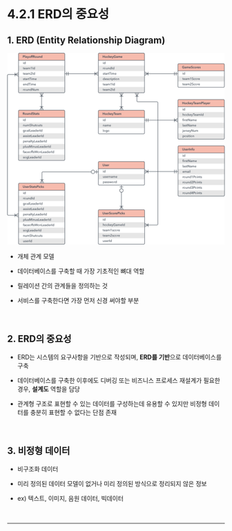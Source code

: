 # 4.2.1 ERD의 중요성

## 1. ERD (Entity Relationship Diagram)
![ERD](../../img/ERD.svg)
- 개체 관계 모델<br>

- 데이터베이스를 구축할 때 가장 기초적인 뼈대 역할
- 릴레이션 간의 관계들을 정의하는 것
- 서비스를 구축한다면 가장 먼저 신경 써야할 부분
<br><br><br>

## 2. ERD의 중요성
- ERD는 시스템의 요구사항을 기반으로 작성되며, **ERD를 기반**으로 데이터베이스를 구축<br>

- 데이터베이스를 구축한 이후에도 디버깅 또는 비즈니스 프로세스 재설계가 필요한 경우, **설계도** 역할을 담당
- 관계형 구조로 표현할 수 있는 데이터를 구성하는데 유용할 수 있지만 비정형 데이터를 충분히 표현할 수 없다는 단점 존재
<br><br><br>

## 3. 비정형 데이터
- 비구조화 데이터<br>

- 미리 정의된 데이터 모델이 없거나 미리 정의된 방식으로 정리되지 않은 정보
- ex) 텍스트, 이미지, 음원 데이터, 빅데이터 
<br><br><br>

---
